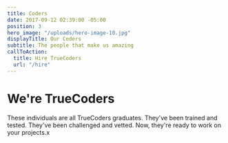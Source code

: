 ```yaml
---
title: Coders
date: 2017-09-12 02:39:00 -05:00
position: 3
hero_image: "/uploads/hero-image-10.jpg"
displayTitle: Our Coders
subtitle: The people that make us amazing
callToAction:
  title: Hire TrueCoders
  url: "/hire"
---
```


# We're TrueCoders

These individuals are all TrueCoders graduates. They've been trained and tested. They've been challenged and vetted. Now, they're ready to work on your projects.x